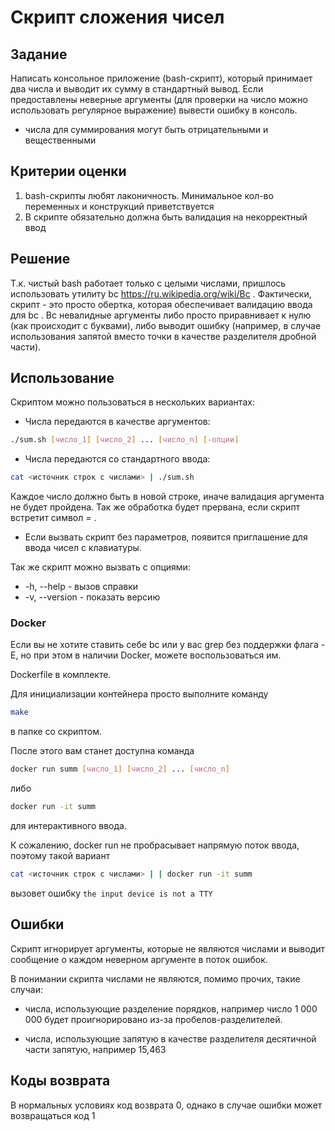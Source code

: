 # Скрипт сложения чисел

## Задание

Написать консольное приложение (bash-скрипт), который принимает два числа и выводит их сумму в стандартный вывод.
Если предоставлены неверные аргументы (для проверки на число можно использовать регулярное выражение) вывести ошибку в консоль.

- числа для суммирования могут быть отрицательными и вещественными

## Критерии оценки 
1. bash-скрипты любят лаконичность. Минимальное кол-во переменных и конструкций приветствуется
2. В скрипте обязательно должна быть валидация на некорректный ввод

## Решение
Т.к. чистый bash работает только с целыми числами, пришлось использовать утилиту bc https://ru.wikipedia.org/wiki/Bc . Фактически, скрипт - это просто обертка, которая обеспечивает валидацию ввода для bc . Bc невалидные аргументы либо просто приравнивает к нулю (как происходит с буквами), либо выводит ошибку (например, в случае использования запятой вместо точки в качестве разделителя дробной части).

## Использование
Скриптом можно пользоваться в нескольких вариантах:

- Числа передаются в качестве аргументов:
```bash
./sum.sh [число_1] [число_2] ... [число_n] [-опции]
```
- Числа передаются со стандартного ввода:

```bash
cat <источник строк с числами> | ./sum.sh 
```
Каждое число должно быть в новой строке, иначе валидация аргумента не будет пройдена. 
Так же обработка будет прервана, если скрипт встретит символ = .

- Если вызвать скрипт без параметров, появится приглашение для ввода чисел с клавиатуры.

Так же скрипт можно вызвать с опциями:

- -h, --help - вызов справки
- -v, --version - показать версию

### Docker

Если вы не хотите ставить себе bc или у вас grep без поддержки флага -E, но при этом в наличии Docker, можете воспользоваться им.

Dockerfile в комплекте. 

Для инициализации контейнера просто выполните команду

```bash
make
```

в папке со скриптом.

После этого вам станет доступна команда

```bash
docker run summ [число_1] [число_2] ... [число_n]
```

либо 

```bash
docker run -it summ
```
для интерактивного ввода.

К сожалению, docker run не пробрасывает напрямую поток ввода, поэтому такой вариант

```bash
cat <источник строк с числами> | | docker run -it summ
```

вызовет ошибку ``` the input device is not a TTY ```

## Ошибки

Скрипт игнорирует аргументы, которые не являются числами и выводит сообщение о каждом неверном аргументе в поток ошибок.

В понимании скрипта числами не являются, помимо прочих, такие случаи:

- числа, использующие разделение порядков, например число 1 000 000 будет проигнорировано из-за пробелов-разделителей.

- числа, использующие запятую в качестве разделителя десятичной части запятую, например 15,463

## Коды возврата

В нормальных условиях код возврата 0, однако в случае ошибки может возвращаться код 1

